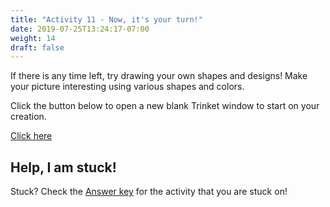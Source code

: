 ```yaml
---
title: "Activity 11 - Now, it's your turn!"
date: 2019-07-25T13:24:17-07:00
weight: 14
draft: false
---
```


If there is any time left, try drawing your own shapes and designs! Make your picture interesting using various shapes and colors.

Click the button below to open a new blank Trinket window to start on your creation.

<a class="my-2 mx-4 btn btn-info" href="https://trinket.io/library/trinkets/create?lang=python3" target="_blank">Click here</a>

## Help, I am stuck!

Stuck? Check the [Answer key](../answer-key.md) for the activity that you are stuck on!
